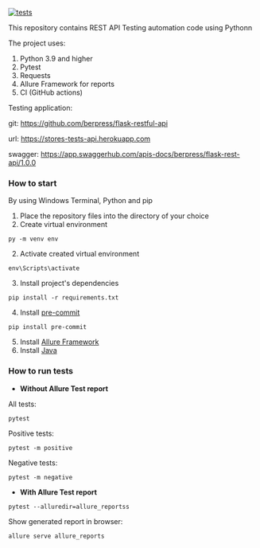 [![tests](https://github.com/and-buk/api-test/actions/workflows/tests.yml/badge.svg)](https://github.com/and-buk/api-test/actions/workflows/tests.yml)

This repository contains REST API Testing automation code using Pythonn

The project uses:
1. Python 3.9 and higher
2. Pytest
3. Requests
4. Allure Framework for reports
5. CI (GitHub actions)

Testing application:

git: https://github.com/berpress/flask-restful-api

url: https://stores-tests-api.herokuapp.com

swagger: https://app.swaggerhub.com/apis-docs/berpress/flask-rest-api/1.0.0

### How to start

By using Windows Terminal, Python and pip
1. Place the repository files into the directory of your choice
2. Create virtual environment
```
py -m venv env
```
2. Activate created virtual environment  
```
env\Scripts\activate
```
3. Install project's dependencies  
```
pip install -r requirements.txt
```
4. Install [pre-commit](https://pre-commit.com/)
```
pip install pre-commit 
```
5. Install [Allure Framework](https://docs.qameta.io/allure/)
6. Install [Java](https://www.java.com/en/download/help/windows_manual_download.html)

### How to run tests

- **Without Allure Test report**

All tests:
```
pytest
```
Positive tests:
```
pytest -m positive
```
Negative tests:
```
pytest -m negative
```
- **With Allure Test report**
```
pytest --alluredir=allure_reportss
```
Show generated report in browser:
```
allure serve allure_reports
```
